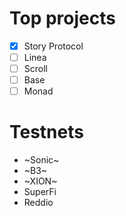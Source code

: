 # Top projects
- [x] Story Protocol
- [ ] Linea
- [ ] Scroll
- [ ] Base
- [ ] Monad

# Testnets
- ~Sonic~    
- ~B3~  
- ~XION~
- SuperFi
- Reddio
